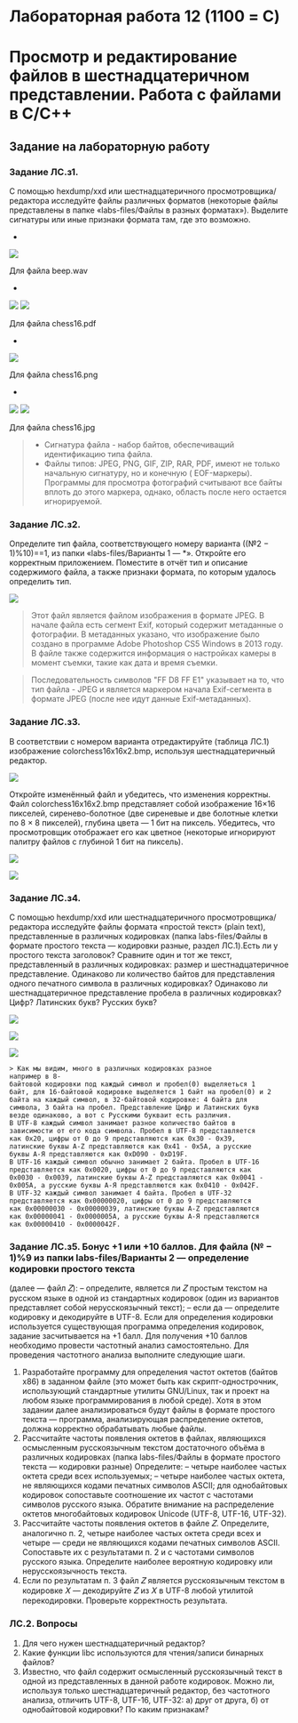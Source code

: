# Лабораторная работа 12 (1100 = C)
# Просмотр и редактирование файлов в шестнадцатеричном представлении. Работа с файлами в C/C++

## Задание на лабораторную работу
### Задание ЛC.з1.
 С помощью hexdump/xxd или шестнадцатеричного просмотровщика/редактора исследуйте файлы различных форматов (некоторые файлы
представлены в папке «labs-files/Файлы в разных форматах»). Выделите сигнатуры
или иные признаки формата там, где это возможно.

*
![](pic/wav_b.png)

Для файла beep.wav

* 
![](pic/pdf_b.png)
![](pic/pdf_e.png)

Для файла chess16.pdf

* 
![](pic/png_full.png)

Для файла chess16.png

* 
![](pic/jpg_b.png)
![](pic/jpg_e.png)

Для файла chess16.jpg
>   * Сигнатура файла - набор байтов, обеспечиващий идентификацию типа файла.
>   * Файлы типов: JPEG, PNG, GIF, ZIP, RAR, PDF, имеют не только начальную сигнатуру, но и конечную ( EOF-маркеры). Программы для просмотра фотографий считывают все байты вплоть до этого маркера, однако, область после него остается игнорируемой.

### Задание ЛC.з2.
 Определите тип файла, соответствующего номеру варианта
((№2 − 1)%10)==1, из папки «labs-files/Варианты 1 — *». Откройте его корректным
приложением. Поместите в отчёт тип и описание содержимого файла, а также
признаки формата, по которым удалось определить тип.

 ![](pic/task2.png)

> Этот файл является файлом изображения в формате JPEG. В начале файла есть сегмент Exif, который содержит метаданные о фотографии. В метаданных указано, что изображение было создано в программе Adobe Photoshop CS5 Windows в 2013 году. В файле также содержится информация о настройках камеры в момент съемки, такие как дата и время съемки.

> Последовательность символов "FF D8 FF E1" указывает на то, что тип файла - JPEG и является маркером начала Exif-сегмента в формате JPEG (после нее идут данные Exif-метаданных).
### Задание ЛC.з3. 
В соответствии с номером варианта отредактируйте (таблица ЛC.1) изображение colorchess16x16x2.bmp, используя шестнадцатеричный
редактор.

![](pic/image.png)


 Откройте изменённый файл и убедитесь, что изменения корректны.
Файл colorchess16x16x2.bmp представляет собой изображение 16×16 пикселей,
сиренево-болотное (две сиреневые и две болотные клетки по 8 × 8 пикселей),
глубина цвета — 1 бит на пиксель. Убедитесь, что просмотровщик отображает его
как цветное (некоторые игнорируют палитру файлов с глубиной 1 бит на пиксель).

![](pic/task3_1.png)

![](pic/task3_2.png)

### Задание ЛC.з4.
 С помощью hexdump/xxd или шестнадцатеричного просмотровщика/редактора исследуйте файлы формата «простой текст» (plain text),
представленные в различных кодировках (папка labs-files/Файлы в формате
простого текста — кодировки разные, раздел ЛC.1).Есть ли у простого текста заголовок?
Сравните один и тот же текст, представленный в различных кодировках: размер и шестнадцатеричное представление. Одинаково ли количество байтов для
представления одного печатного символа в различных кодировках? Одинаково
ли шестнадцатеричное представление пробела в различных кодировках? Цифр?
Латинских букв? Русских букв?

![](pic/task4_1.png)

![](pic/task4_2.png)

![](pic/task4_3.png)

    > Как мы видим, много в различных кодировках разное
    например в 8-
    байтовой кодировки под каждый символ и пробел(0) выделяеться 1
    байт, для 16-байтовой кодировке выделяется 1 байт на пробел(0) и 2
    байта на каждый символ, в 32-байтовой кодировке: 4 байта для
    символа, 3 байта на пробел. Представление Цифр и Латинских букв
    везде одинаково, а вот с Русскими букваит есть различия.
    В UTF-8 каждый символ занимает разное количество байтов в
    зависимости от его кода символа. Пробел в UTF-8 представляется
    как 0x20, цифры от 0 до 9 представляются как 0x30 - 0x39,
    латинские буквы A-Z представляются как 0x41 - 0x5A, а русские
    буквы А-Я представляются как 0xD090 - 0xD19F.
    В UTF-16 каждый символ обычно занимает 2 байта. Пробел в UTF-16
    представляется как 0x0020, цифры от 0 до 9 представляются как
    0x0030 - 0x0039, латинские буквы A-Z представляются как 0x0041 -
    0x005A, а русские буквы А-Я представляются как 0x0410 - 0x042F.
    В UTF-32 каждый символ занимает 4 байта. Пробел в UTF-32
    представляется как 0x00000020, цифры от 0 до 9 представляются
    как 0x00000030 - 0x00000039, латинские буквы A-Z представляются
    как 0x00000041 - 0x0000005A, а русские буквы А-Я представляются
    как 0x00000410 - 0x0000042F.


### Задание ЛC.з5. Бонус +1 или +10 баллов. Для файла (№ − 1)%9 из папки labs-files/Варианты 2 — определение кодировки простого текста



(далее — файл 𝑍):
– определите, является ли 𝑍 простым текстом на русском языке в одной из
стандартных кодировок (один из вариантов представляет собой нерусскоязычный текст);
– если да — определите кодировку и декодируйте в UTF-8.
Если для определения кодировки используется существующая программа определения кодировок, задание засчитывается на +1 балл. Для получения +10 баллов
необходимо провести частотный анализ самостоятельно.
Для проведения частотного анализа выполните следующие шаги.
1. Разработайте программу для определения частот октетов (байтов x86) в заданном файле (это может быть как скрипт-однострочник, использующий
стандартные утилиты GNU/Linux, так и проект на любом языке программирования в любой среде).
Хотя в этом задании далее анализироваться будут файлы в формате
простого текста — программа, анализирующая распределение октетов,
должна корректно обрабатывать любые файлы.
2. Рассчитайте частоты появления октетов в файлах, являющихся осмысленным
русскоязычным текстом достаточного объёма в различных кодировках (папка
labs-files/Файлы в формате простого текста — кодировки разные)
Определите:
– четыре наиболее частых октета среди всех используемых;
– четыре наиболее частых октета, не являющихся кодами печатных символов ASCII; для однобайтовых кодировок сопоставьте соотношение их
частот с частотами символов русского языка.
Обратите внимание на распределение октетов многобайтовых кодировок
Unicode (UTF-8, UTF-16, UTF-32).
3. Рассчитайте частоты появления октетов в файле 𝑍. Определите, аналогично
п. 2, четыре наиболее частых октета среди всех и четыре — среди не являющихся кодами печатных символов ASCII.
Сопоставьте их с результатами п. 2 и с частотами символов русского языка.
Определите наиболее вероятную кодировку или нерусскоязычность текста.
4. Если по результатам п. 3 файл 𝑍 является русскоязычным текстом в кодировке 𝑋 — декодируйте 𝑍 из 𝑋 в UTF-8 любой утилитой перекодировки.
Проверьте корректность результата.

### ЛC.2. Вопросы
1. Для чего нужен шестнадцатеричный редактор?
2. Какие функции libc используются для чтения/записи бинарных файлов?
3. Известно, что файл содержит осмысленный русскоязычный текст в одной
из представленных в данной работе кодировок. Можно ли, используя только
шестнадцатеричный редактор, без частотного анализа, отличить UTF-8, UTF-16,
UTF-32: а) друг от друга, б) от однобайтовой кодировки? По каким признакам?
